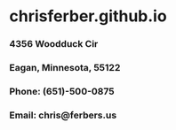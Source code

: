 # chrisferber.github.io
<html>
  <title>Chris Ferber</title>
<head>
    <h3>4356 Woodduck Cir</h3>
    <h3>Eagan, Minnesota, 55122</h3>
    <h3>Phone: (651)-500-0875</h3>
    <h3>Email: chris@ferbers.us</h3>
  </head>
  <body>
    


</body>
</html>
